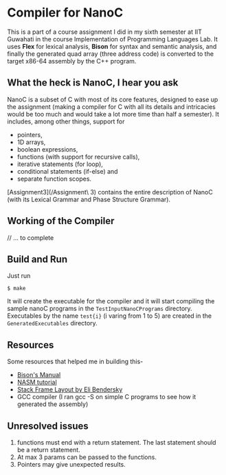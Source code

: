 # Compiler for NanoC
This is a part of a course assignment I did in my sixth semester at IIT Guwahati in the course Implementation of Programming Languages Lab. 
It uses **Flex** for lexical analysis, **Bison** for syntax and semantic analysis, and finally the generated quad array (three address code) is converted to the target x86-64 assembly by the C++ program. 

## What the heck is NanoC, I hear you ask
NanoC is a subset of C with most of its core features, designed to ease up the assignment (making a compiler for C with all its details and intricacies would be too much and would take a lot more time than half a semester). It includes, among other things, support for 
- pointers, 
- 1D arrays, 
- boolean expressions, 
- functions (with support for recursive calls), 
- iterative statements (for loop), 
- conditional statements (if-else) and 
- separate function scopes. 

[Assignment3](/Assignment\ 3) contains the entire description of NanoC (with its Lexical Grammar and Phase Structure Grammar).

## Working of the Compiler
// ... to complete

## Build and Run
Just run 
```
$ make
```
 It will create the executable for the compiler and it will start compiling the sample nanoC programs in the `TestInputNanoCPrograms` directory. Executables by the name `test{i}` (i varing from 1 to 5) are created in the `GeneratedExecutables` directory.

## Resources
Some resources that helped me in building this-
- [Bison's Manual](https://www.gnu.org/software/bison/manual/)
- [NASM tutorial](https://cs.lmu.edu/~ray/notes/nasmtutorial/)
- [Stack Frame Layout by Eli Bendersky](https://eli.thegreenplace.net/2011/09/06/stack-frame-layout-on-x86-64/)
- GCC compiler (I ran gcc -S on simple C programs to see how it generated the assembly)

## Unresolved issues
1. functions must end with a return statement. The last statement should be a return statement.
2. At max 3 params can be passed to the functions.
3. Pointers may give unexpected results. 

